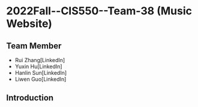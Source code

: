 # 2022Fall--CIS550--Team-38 (Music Website)

## Team Member
* Rui Zhang[LinkedIn]
* Yuxin Hu[LinkedIn]
* Hanlin Sun[LinkedIn]
* Liwen Guo[LinkedIn]

## Introduction